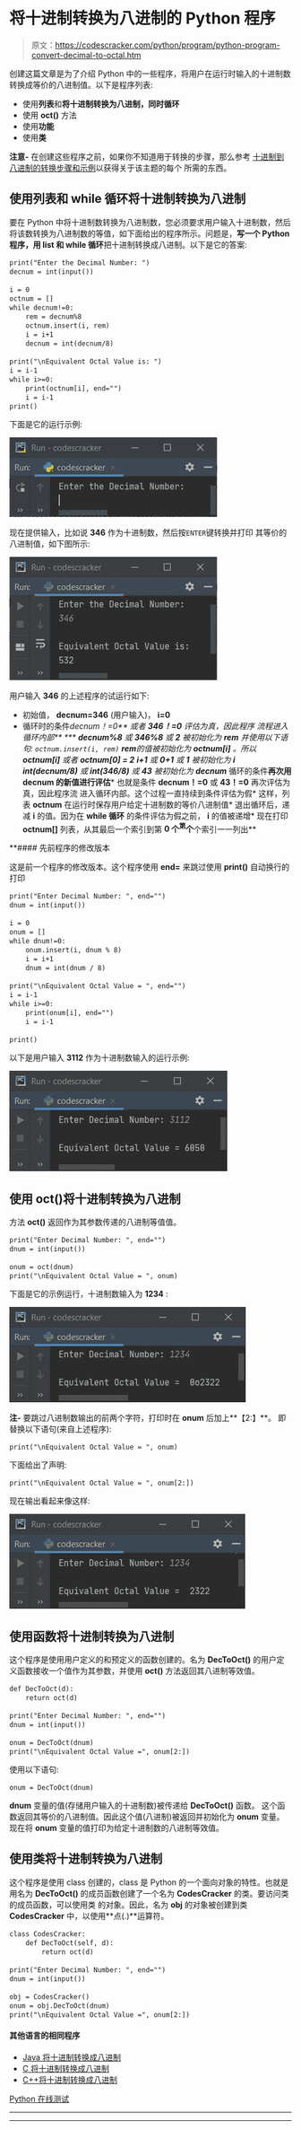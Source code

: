 # 将十进制转换为八进制的 Python 程序

> 原文：<https://codescracker.com/python/program/python-program-convert-decimal-to-octal.htm>

创建这篇文章是为了介绍 Python 中的一些程序，将用户在运行时输入的十进制数转换成等价的八进制值。以下是程序列表:

*   使用**列表**和**将十进制转换为八进制，同时循环**
*   使用 **oct()** 方法
*   使用**功能**
*   使用**类**

**注意-** 在创建这些程序之前，如果你不知道用于转换的步骤，那么参考 [十进制到八进制的转换步骤和示例](/computer-fundamental/decimal-to-octal.htm)以获得关于该主题的每个 所需的东西。

## 使用列表和 while 循环将十进制转换为八进制

要在 Python 中将十进制数转换为八进制数，您必须要求用户输入十进制数，然后将该数转换为八进制数的等值，如下面给出的程序所示。问题是，**写一个 Python 程序，用 list 和 while 循环**把十进制转换成八进制。以下是它的答案:

```
print("Enter the Decimal Number: ")
decnum = int(input())

i = 0
octnum = []
while decnum!=0:
    rem = decnum%8
    octnum.insert(i, rem)
    i = i+1
    decnum = int(decnum/8)

print("\nEquivalent Octal Value is: ")
i = i-1
while i>=0:
    print(octnum[i], end="")
    i = i-1
print()
```

下面是它的运行示例:

![decimal to octal python](img/4d4dafa37113d0cb10d290506f949b49.png)

现在提供输入，比如说 **346** 作为十进制数，然后按`ENTER`键转换并打印 其等价的八进制值，如下图所示:

![convert decimal to octal python](img/4b9cfbc9b14fc7b8d74dfb5a873a0025.png)

用户输入 **346** 的上述程序的试运行如下:

*   初始值， **decnum=346** (用户输入)， **i=0**
*   循环时的条件****decnum！=0** 或者 **346！=0** 评估为真，因此程序 流程进入循环内部**
***   **decnum%8** 或 **346%8** 或 **2** 被初始化为 **rem***   并使用以下语句:
    `octnum.insert(i, rem)`
    **rem**的值被初始化为 **octnum[i]** 。所以 **octnum[i]** 或者 **octnum[0] = 2***   **i+1** 或 **0+1** 或 **1** 被初始化为 **i***   **int(decnum/8)** 或 **int(346/8)** 或 **43** 被初始化为 **decnum***   循环的条件**再次用 **decnum** 的新值进行评估***   也就是条件 **decnum！=0** 或 **43！=0** 再次评估为真，因此程序流 进入循环内部。这个过程一直持续到条件评估为假*   这样，列表 **octnum** 在运行时保存用户给定十进制数的等价八进制值*   退出循环后，递减 **i** 的值。因为在 **while 循环** 的条件评估为假之前， **i** 的值被递增*   现在打印 **octnum[]** 列表，从其最后一个索引到第 **0 个<sup>第</sup>个**个索引一一列出**

 **#### 先前程序的修改版本

这是前一个程序的修改版本。这个程序使用 **end=** 来跳过使用 **print()** 自动换行的打印

```
print("Enter Decimal Number: ", end="")
dnum = int(input())

i = 0
onum = []
while dnum!=0:
    onum.insert(i, dnum % 8)
    i = i+1
    dnum = int(dnum / 8)

print("\nEquivalent Octal Value = ", end="")
i = i-1
while i>=0:
    print(onum[i], end="")
    i = i-1

print()
```

以下是用户输入 **3112** 作为十进制数输入的运行示例:

![python convert decimal to octal](img/79ae0334d0e6ed1840ac5af0be003d31.png)

## 使用 oct()将十进制转换为八进制

方法 **oct()** 返回作为其参数传递的八进制等值值。

```
print("Enter Decimal Number: ", end="")
dnum = int(input())

onum = oct(dnum)
print("\nEquivalent Octal Value = ", onum)
```

下面是它的示例运行，十进制数输入为 **1234** :

![python decimal to octal using oct](img/a1830af63364501f03543506d3cd6495.png)

**注-** 要跳过八进制数输出的前两个字符，打印时在 **onum** 后加上**【2:】**。 即替换以下语句(来自上述程序):

```
print("\nEquivalent Octal Value = ", onum)
```

下面给出了声明:

```
print("\nEquivalent Octal Value = ", onum[2:])
```

现在输出看起来像这样:

![decimal to octal conversion in python](img/e1b65ef67e0689607b9ce7f8c42ffb96.png)

## 使用函数将十进制转换为八进制

这个程序是使用用户定义的和预定义的函数创建的。名为 **DecToOct()** 的用户定义函数接收一个值作为其参数，并使用 **oct()** 方法返回其八进制等效值。

```
def DecToOct(d):
    return oct(d)

print("Enter Decimal Number: ", end="")
dnum = int(input())

onum = DecToOct(dnum)
print("\nEquivalent Octal Value =", onum[2:])
```

使用以下语句:

```
onum = DecToOct(dnum)
```

**dnum** 变量的值(存储用户输入的十进制数)被传递给 **DecToOct()** 函数。 这个函数返回其等价的八进制值。因此这个值(八进制)被返回并初始化为 **onum** 变量。现在将 **onum** 变量的值打印为给定十进制数的八进制等效值。

## 使用类将十进制转换为八进制

这个程序是使用 class 创建的，class 是 Python 的一个面向对象的特性。也就是用名为 **DecToOct()** 的成员函数创建了一个名为 **CodesCracker** 的类。要访问类的成员函数，可以使用类 的对象。因此，名为 **obj** 的对象被创建到类 **CodesCracker** 中，以使用**点(.)**运算符。

```
class CodesCracker:
    def DecToOct(self, d):
        return oct(d)

print("Enter Decimal Number: ", end="")
dnum = int(input())

obj = CodesCracker()
onum = obj.DecToOct(dnum)
print("\nEquivalent Octal Value =", onum[2:])
```

#### 其他语言的相同程序

*   [Java 将十进制转换成八进制](/java/program/java-program-convert-decimal-to-octal.htm)
*   [C 将十进制转换成八进制](/c/program/c-program-convert-decimal-to-octal.htm)
*   [C++将十进制转换成八进制](/cpp/program/cpp-program-convert-decimal-to-octal.htm)

[Python 在线测试](/exam/showtest.php?subid=10)

* * *

* * ***